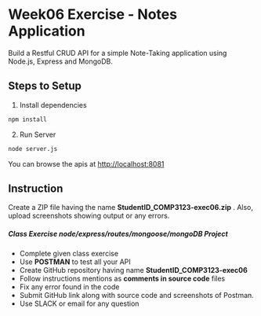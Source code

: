 # Week06 Exercise - Notes Application

Build a Restful CRUD API for a simple Note-Taking application using Node.js, Express and MongoDB.

## Steps to Setup

1. Install dependencies

```bash
npm install
```

2. Run Server

```bash
node server.js
```

You can browse the apis at [http://localhost:8081](http://localhost:3000)

## Instruction

Create a ZIP file having the name  **StudentID_COMP3123-exec06.zip** . Also, upload screenshots showing output or any errors.

##### Class Exercise node/express/routes/mongoose/mongoDB Project

- Complete given class exercise
- Use **POSTMAN** to test all your API
- Create GitHub repository having name **StudentID_COMP3123-exec06**
- Follow instructions mentions as **comments in source code** files
- Fix any error found in the code
- Submit GitHub link along with source code and screenshots of Postman.
- Use SLACK or email for any question
